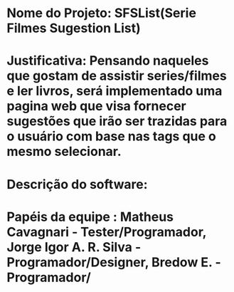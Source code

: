 # Nome do Projeto: SFSList(Serie Filmes Sugestion List)
# Justificativa: Pensando naqueles que gostam de assistir series/filmes e ler livros, será implementado uma pagina web que visa fornecer sugestões  que irão ser trazidas para o usuário com base nas tags que o mesmo selecionar.
# Descrição do software: 
# Papéis da equipe : Matheus Cavagnari - Tester/Programador, Jorge Igor A. R. Silva - Programador/Designer, Bredow E. - Programador/
                     
